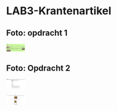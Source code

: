 # LAB3-Krantenartikel
## Foto: opdracht 1
<img
    src="/screenshots/picture1.jpg"
    alt="screenshot van krantenartikel opdracht"
    title="klantenartikel"
    style="display: inline-block; margin: 0 auto; max-width: 50px">

## Foto: Opdracht 2
<img
    src="/screenshots/receptplaatje.png" 
    alt="screenshot van Opdracht 2"
    title="recept"
    style="display: inline-block; margin: 0 auto; max-width: 50px">

<img
    src="/screenshots/receptplaatjetwee.PNG" 
    alt="screenshot van Opdracht 2"
    title="recept"
    style="display: inline-block; margin: 0 auto; max-width: 50px">